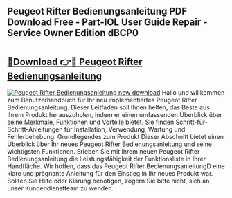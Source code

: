 ## Peugeot Rifter Bedienungsanleitung PDF Download Free - Part-IOL User Guide Repair - Service Owner Edition dBCP0

# <h2><a href="http://df4w9l.blite.top/?on=Peugeot+Rifter+Bedienungsanleitung">🔗Download 👉🔴 Peugeot Rifter Bedienungsanleitung</a></h2>

[![Peugeot Rifter Bedienungsanleitung new download](https://i.imgur.com/lujVjoI.png)](http://df4w9l.blite.top/?on=Peugeot+Rifter+Bedienungsanleitung)
Hallo und willkommen zum Benutzerhandbuch für Ihr neu implementiertes Peugeot Rifter Bedienungsanleitung. Dieser Leitfaden soll Ihnen helfen, das Beste aus Ihrem Produkt herauszuholen, indem er einen umfassenden Überblick über seine Merkmale, Funktionen und Vorteile bietet. Sie finden Schritt-für-Schritt-Anleitungen für Installation, Verwendung, Wartung und Fehlerbehebung. Grundlegendes zum Produkt Dieser Abschnitt bietet einen Überblick über Ihr neues Peugeot Rifter Bedienungsanleitung und seine wichtigsten Funktionen. Erleben Sie mit Ihrem neuen Peugeot Rifter Bedienungsanleitung die Leistungsfähigkeit der Funktionsliste in Ihrer Handfläche. Wir hoffen, dass das Peugeot Rifter BedienungsanleitungD eine klare und prägnante Anleitung für den Einstieg in Ihr neues Produkt war. Sollten Sie Hilfe oder Klärung benötigen, zögern Sie bitte nicht, sich an unser Kundendienstteam zu wenden.

